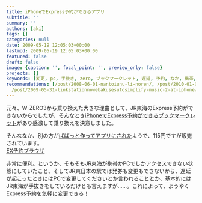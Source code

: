 ```yaml
---
title: iPhoneでExpress予約ができるアプリ
subtitle: ''
summary: ''
authors: [aki]
tags: []
categories: null
date: 2009-05-19 12:05:03+00:00
lastmod: 2009-05-19 12:05:03+00:00
featured: false
draft: false
image: {caption: '', focal_point: '', preview_only: false}
projects: []
keywords: [変更, pc, 手抜き, zero, ブックマークレット, 遅延, 予約, なか, 携帯, ブラウザ]
recommendations: [/post/2008-06-01-nantoiunu-li-noren/, /post/2010-01-01-jin-geng-nagara2009nian-dedu-maretaji-shi/,
  /post/2009-05-31-linkstationnowebakusesutosimplify-music-2-at-iphone/]
---
```

元々、W-ZERO3から乗り換えた大きな理由として、JR東海のExpress予約ができないからでしたが、そんなとき[iPhoneでExpress予約ができるブックマークレット](http://niw.at/articles/2009/01/16/express-yoyaku-on-iphone/ja)があり感激して乗り換えを決意しました。

そんななか、別の方が[ぱぱっと作ってアプリにされた](http://d.hatena.ne.jp/tmurakam/20090413/1239605709)ようで、115円ですが販売されています。[  
EX予約ブラウザ](http://iphone.tmurakam.org/expressYoyaku/index-j.html)

非常に便利。というか、そもそもJR東海が携帯かPCでしかアクセスできない状態にしていたこと、そしてJR東日本の駅では発券も変更もできないから、遅延が起こったときにはPCで変更してくださいとか言われることとか、基本的にはJR東海が手抜きをしているだけとも言えますが……。これによって、ようやくExpress予約を気軽に変更できる！


